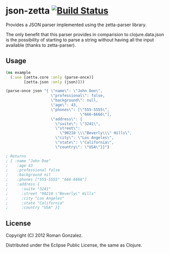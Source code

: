# json-zetta [![Build Status](https://secure.travis-ci.org/van-clj/json-zetta.png)](http://travis-ci.org/van-clj/json-zetta)

Provides a JSON parser implemented using the zetta-parser library.

The only benefit that this parser provides in comparision to clojure.data.json
is the possibility of starting to parse a string without having all the
input available (thanks to zetta-parser).


## Usage

```clojure
(ns example
  (:use [zetta.core :only (parse-once)]
        [zetta.json :only (json)]))

(parse-once json "{ \"name\": \"John Doe\",
                    \"professional\": false,
                    \"background\": null,
                    \"age\": 43,
                    \"phones\": [\"555-5555\",
                                 \"666-6666\"],
                    \"address\": {
                      \"suite\": \"3241\",
                      \"street\":
                        \"90210 \\\"Beverly\\\" Hills\",
                      \"city\": \"Los Angeles\",
                      \"state\": \"California\",
                      \"country\": \"USA\"}}")

; Returns
; { :name "John Doe"
;    :age 43
;    :professional false
;    :background nil
;    :phones ["555-5555" "666-6666"]
;    :address {
;      :suite "3241"
;      :street "90210 \"Beverly\" Hills"
;      :city "Los Angeles"
;      :state "California"
;      :country "USA" }}
```

## License

Copyright (C) 2012 Roman Gonzalez.

Distributed under the Eclipse Public License, the same as Clojure.
